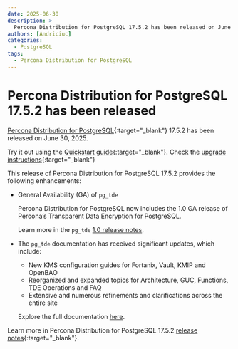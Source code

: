 ```yaml
---
date: 2025-06-30
description: >
  Percona Distribution for PostgreSQL 17.5.2 has been released on June 30, 2025.
authors: [Andriciuc]
categories:
  - PostgreSQL
tags:
  - Percona Distribution for PostgreSQL
---
```


# Percona Distribution for PostgreSQL 17.5.2 has been released

<!-- more -->

[Percona Distribution for PostgreSQL](https://docs.percona.com/postgresql/17/index.html){:target="_blank"} 17.5.2 has been released on June 30, 2025.

Try it out using the [Quickstart guide](https://docs.percona.com/postgresql/17/installing.html){:target="_blank"}. Check the [upgrade instructions](https://docs.percona.com/postgresql/17/major-upgrade.html){:target="_blank"}

This release of Percona Distribution for PostgreSQL 17.5.2 provides the following enhancements:

* General Availability (GA) of `pg_tde`

    Percona Distribution for PostgreSQL now includes the 1.0 GA release of Percona’s Transparent Data Encryption for PostgreSQL.

    Learn more in the `pg_tde` [1.0 release notes](https://docs.percona.com/pg-tde/release-notes/release-notes-v1.0.html).

* The `pg_tde` documentation has received significant updates, which include:

    - New KMS configuration guides for Fortanix, Vault, KMIP and OpenBAO
    - Reorganized and expanded topics for Architecture, GUC, Functions, TDE Operations and FAQ
    - Extensive and numerous refinements and clarifications across the entire site

    Explore the full documentation [here](https://docs.percona.com/pg-tde/index.html).

Learn more in Percona Distribution for PostgreSQL 17.5.2 [release notes](https://docs.percona.com/postgresql/17/release-notes-v17.5.html){:target="_blank"}. 
